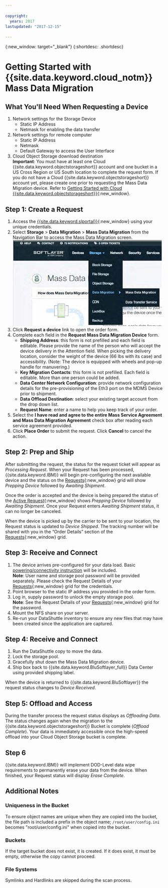 ```yaml
---

copyright:
  years: 2017
lastupdated: "2017-12-15"

---
```

{:new_window: target="_blank"}
{:shortdesc: .shortdesc}

# Getting Started with {{site.data.keyword.cloud_notm}} Mass Data Migration

## What You'll Need When Requesting a Device

1. Network settings for the Storage Device
   - Static IP Address
   - Netmask for enabling the data transfer
2. Network settings for remote computer
   - Static IP Address
   - Netmask 
   - Default Gateway to access the User Interface
3. Cloud Object Storage download destination <br/>
   **Important**: You must have at least one Cloud {{site.data.keyword.objectstorageshort}} account and one bucket in a US Cross Region or US South location to complete the request form. If you do not have a Cloud {{site.data.keyword.objectstorageshort}} account yet, please create one prior to requesting the Mass Data Migration device. Refer to [Getting Started with Cloud {{site.data.keyword.objectstorageshort}}](https://ibm-public-cos.github.io/crs-docs/){:new_window}.

## Step 1: Create a Request

1. Access the [{{site.data.keyword.slportal}}](https://control.softlayer.com/){:new_window} using your unique credentials.
2. Select **Storage** > **Data Migration** > **Mass Data Migration** from the Navigation Bar to access the Mass Data Migration screen. <br/>
![Data Transfer Service option in Customer Portal Menu](/images/DTSinControlMenu.PNG) <br/>
3. Click **Request a device** link to open the order form.
4. Complete each field in the **Request Mass Data Migration Device** form.
   - **Shipping Address**: this form is not prefilled and each field is editable. Please provide the name of the person who will accept the device delivery in the Attention field. When picking the delivery location, consider the weight of the device (66 lbs with its case) and accessibility. (Note: The device is equipped with wheels and pop-up handle for manuvering.)
   - **Key Migration Contacts**: this form is not prefilled. Each field is editable. More than one person could be added. 
   - **Data Center Network Configuration**: provide network configuration details for the pre-provisioning of the Eth3 port on the MDMS Device prior to shipment.
   - **Data Offload Destination**: select your existing target account from the drop down list.
   - **Request Name**: enter a name to help you keep track of your order.
5. Select the **I have read and agree to the entire Mass Service Agreement and Mass Data Migration Agreement** check box after reading each service agreement provided.
6. Click **Place Order** to submit the request. Click **Cancel** to cancel the action.


## Step 2: Prep and Ship

After submitting the request, the status for the request ticket will appear as *Processing Request*.  When your Request has been processed, {{site.data.keyword.IBM}} will begin pre-configuring the next available device and the status on the [Requests](https://control.softlayer.com/storage/mdms){:new_window} grid will show *Prepping Device* followed by *Awaiting Shipment*.

Once the order is accepted and the device is being prepared the status of the [Active Request](https://control.softlayer.com/storage/mdms){:new_window} shows *Prepping Device* followed by *Awaiting Shipment*. Once your Request enters *Awaiting Shipment* status, it can no longer be canceled. 

When the device is picked up by the carrier to be sent to your location, the Request status is updated to *Device Shipped*. The tracking number will be shared with you in the “Order Details” section of the [Requests](https://control.softlayer.com/storage/mdms){:new_window} grid.


## Step 3: Receive and Connect

1. The device arrives pre-configured for your data load. Basic [powering/connectivity instruction](user-instructions.html) will be included. <br/>
  **Note**: User name and storage pool password will be provided separately. Please check the Request Details of your [Requests](https://control.softlayer.com/storage/mdms){:new_window} grid for the credentials.
2. Point browser to the static IP address you provided in the order form.
3. Log in, supply password to unlock the empty storage pool. <br/>
   **Note**: See the Request Details of your [Requests](https://control.softlayer.com/storage/mdms){:new_window} grid for the password.
4. Mount the NFS share on your server.
5. Re-run your DataShuttle inventory to ensure any new files that may have been created since the application are captured.

## Step 4: Receive and Connect
1. Run the DataShuttle copy to move the data.
2. Lock the storage pool.
3. Gracefully shut down the Mass Data Migration device.
4. Ship box back to {{site.data.keyword.BluSoftlayer_full}} Data Center using provided shipping label.

When the device is returned to {{site.data.keyword.BluSoftlayer}} the request status changes to *Device Received*. 

## Step 5: Offload and Access

During the transfer process the request status displays as *Offloading Data*. The status changes again when the migration to the {{site.data.keyword.objectstorageshort}} Bucket is complete (*Offload Complete*). Your data is immediately accessible once the high-speed offload into your Cloud Object Storage bucket is complete.

## Step 6 

{{site.data.keyword.IBM}} will implement DOD-Level data wipe requirements to permanently erase your data from the device. When finished, your Request status will display *Erase Complete*.

## Additional Notes

### Uniqueness in the Bucket

To ensure object names are unique when they are copied into the bucket, the file path is included a prefix in the object name;  `/root/user/config.ini` becomes "root/user/config.ini" when copied into the bucket.

### Buckets

If the target bucket does not exist, it is created.   If it does exist, it must be empty, otherwise the copy cannot proceed.  

### File Systems

Symlinks and Hardlinks are skipped during the scan process.
